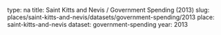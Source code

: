type: na
title: Saint Kitts and Nevis / Government Spending (2013)
slug: places/saint-kitts-and-nevis/datasets/government-spending/2013
place: saint-kitts-and-nevis
dataset: government-spending
year: 2013
